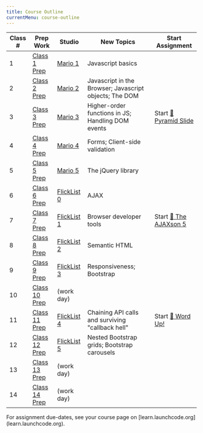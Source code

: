 ```yaml
---
title: Course Outline
currentMenu: course-outline
---
```


Class # | Prep Work | Studio | New Topics | Start Assignment
|-------|-----------|--------|------------|-----------------|
1 | [Class 1 Prep](../class-prep/1) | [Mario 1](../studios/mario/1) | Javascript basics | |
2 | [Class 2 Prep](../class-prep/2) | [Mario 2](.../studios/mario/2) | Javascript in the Browser; Javascript objects; The DOM | |
3 | [Class 3 Prep](../class-prep/3) | [Mario 3](../studios/mario/3) | Higher-order functions in JS; Handling DOM events | Start [🐘 Pyramid Slide][pyramid-slide] |
4 | [Class 4 Prep](../class-prep/4) | [Mario 4](../studios/mario/4) | Forms; Client-side validation | |
5 | [Class 5 Prep](../class-prep/5) | [Mario 5](../studios/mario/5) | The jQuery library | |
6 | [Class 6 Prep](../class-prep/6) | [FlickList 0](../studios/flicklist/0) | AJAX | |
7 | [Class 7 Prep](../class-prep/7) | [FlickList 1](../studios/flicklist/1) | Browser developer tools | Start [🐘 The AJAXson 5][ajaxson-5] |
8 | [Class 8 Prep](../class-prep/8) | [FlickList 2](../studios/flicklist/2) | Semantic HTML | |
9 | [Class 9 Prep](../class-prep/9) | [FlickList 3](../studios/flicklist/3) | Responsiveness; Bootstrap | |
10 | [Class 10 Prep](../class-prep/10) | (work day) | | |
11 | [Class 11 Prep](../class-prep/11) | [FlickList 4](../studios/flicklist/4) | Chaining API calls and surviving "callback hell" | Start [🐘 Word Up!][word-up] |
12 | [Class 12 Prep](../class-prep/12) | [FlickList 5](../studios/flicklist/5) | Nested Bootstrap grids; Bootstrap carousels | |
13 | [Class 13 Prep](../class-prep/13) | (work day) | | |
14 | [Class 14 Prep](../class-prep/14) | (work day) | | |

<aside class="aside-note" markdown="1">
For assignment due-dates, see your course page on [learn.launchcode.org](learn.launchcode.org).
</aside>


[pyramid-slide]: ../assignments/pyramid-slide
[ajaxson-5]: ../assignments/ajaxson-5
[word-up]: ../assignments/word-up
